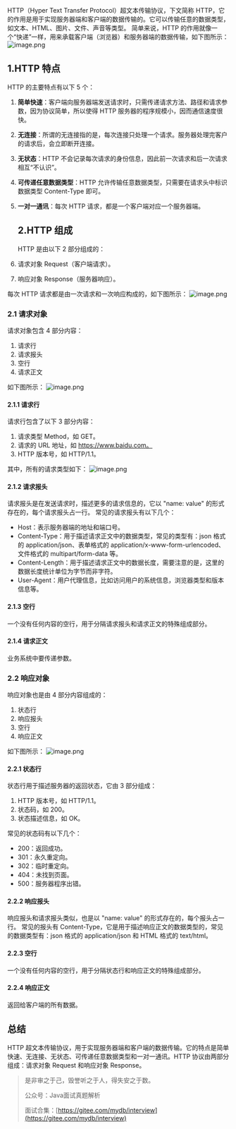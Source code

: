 HTTP（Hyper Text Transfer Protocol）超文本传输协议，下文简称 HTTP，它的作用是用于实现服务器端和客户端的数据传输的。它可以传输任意的数据类型，如文本、HTML、图片、文件、声音等类型。
简单来说，HTTP 的作用就像一个“快递”一样，用来承载客户端（浏览器）和服务器端的数据传输，如下图所示：
![image.png](https://p3-juejin.byteimg.com/tos-cn-i-k3u1fbpfcp/77393d1158a34488b4a6a8aaa47ff0a8~tplv-k3u1fbpfcp-zoom-1.image)

## 1.HTTP 特点

HTTP 的主要特点有以下 5 个：

1. **简单快速**：客户端向服务器端发送请求时，只需传递请求方法、路径和请求参数，因为协议简单，所以使得 HTTP 服务器的程序规模小，因而通信速度很快。

2. **无连接**：所谓的无连接指的是，每次连接只处理一个请求。服务器处理完客户的请求后，会立即断开连接。

3. **无状态**：HTTP 不会记录每次请求的身份信息，因此前一次请求和后一次请求相互“不认识”。

4. **可传递任意数据类型**：HTTP 允许传输任意数据类型，只需要在请求头中标识数据类型 Content-Type 即可。

5. **一对一通讯**：每次 HTTP 请求，都是一个客户端对应一个服务器端。
   
   ## 2.HTTP 组成
   
   HTTP 是由以下 2 部分组成的：

6. 请求对象 Request（客户端请求）。

7. 响应对象 Response（服务器响应）。

每次 HTTP 请求都是由一次请求和一次响应构成的，如下图所示：
![image.png](https://p3-juejin.byteimg.com/tos-cn-i-k3u1fbpfcp/c980cce137da40a08e5ecb46c0ac673d~tplv-k3u1fbpfcp-zoom-1.image)

### 2.1 请求对象

请求对象包含 4 部分内容：

1. 请求行
2. 请求报头
3. 空行
4. 请求正文

如下图所示：
![image.png](https://p3-juejin.byteimg.com/tos-cn-i-k3u1fbpfcp/ff90d6e9f2594beaab4e8a1d06abd868~tplv-k3u1fbpfcp-zoom-1.image)

#### 2.1.1 请求行

请求行包含了以下 3 部分内容：

1. 请求类型 Method，如 GET。
2. 请求的 URL 地址，如 https://www.baidu.com。
3. HTTP 版本号，如 HTTP/1.1。

其中，所有的请求类型如下：
![image.png](https://p3-juejin.byteimg.com/tos-cn-i-k3u1fbpfcp/8aff3bf30bdc411a9eedb2ebcd3513cb~tplv-k3u1fbpfcp-zoom-1.image)

#### 2.1.2 请求报头

请求报头是在发送请求时，描述更多的请求信息的，它以 "name: value" 的形式存在的，每个请求报头占一行。
常见的请求报头有以下几个：

- Host：表示服务器端的地址和端口号。
- Content-Type：用于描述请求正文中的数据类型，常见的类型有：json 格式的 application/json、表单格式的 application/x-www-form-urlencoded、文件格式的 multipart/form-data 等。
- Content-Length：用于描述请求正文中的数据长度，需要注意的是，这里的数据长度统计单位为字节而非字符。
- User-Agent：用户代理信息，比如访问用户的系统信息，浏览器类型和版本信息等。

#### 2.1.3 空行

一个没有任何内容的空行，用于分隔请求报头和请求正文的特殊组成部分。

#### 2.1.4 请求正文

业务系统中要传递参数。

### 2.2 响应对象

响应对象也是由 4 部分内容组成的：

1. 状态行
2. 响应报头
3. 空行
4. 响应正文

如下图所示：
![image.png](https://p3-juejin.byteimg.com/tos-cn-i-k3u1fbpfcp/dc74c83b29e342eb8a8ef9d2f57455c6~tplv-k3u1fbpfcp-zoom-1.image)

#### 2.2.1 状态行

状态行用于描述服务器的返回状态，它由 3 部分组成：

1. HTTP 版本号，如 HTTP/1.1。
2. 状态码，如 200。
3. 状态描述信息，如 OK。

常见的状态码有以下几个：

- 200：返回成功。
- 301：永久重定向。
- 302：临时重定向。
- 404：未找到页面。
- 500：服务器程序出错。

#### 2.2.2 响应报头

响应报头和请求报头类似，也是以 "name: value" 的形式存在的，每个报头占一行。
常见的报头有 Content-Type，它是用于描述响应正文的数据类型的，常见的数据类型有：json 格式的 application/json 和 HTML 格式的 text/html。

#### 2.2.3 空行

一个没有任何内容的空行，用于分隔状态行和响应正文的特殊组成部分。

#### 2.2.4 响应正文

返回给客户端的所有数据。

## 总结

HTTP 超文本传输协议，用于实现服务器端和客户端的数据传输。它的特点是简单快速、无连接、无状态、可传递任意数据类型和一对一通讯。HTTP 协议由两部分组成：请求对象 Request 和响应对象 Response。

> 是非审之于己，毁誉听之于人，得失安之于数。
> 
>
> 公众号：Java面试真题解析
> 
>
> 面试合集：[https://gitee.com/mydb/interview](https://gitee.com/mydb/interview)
